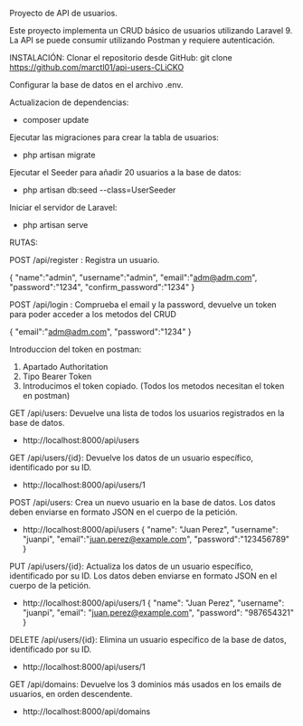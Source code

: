 Proyecto de API de usuarios.

Este proyecto implementa un CRUD básico de usuarios utilizando Laravel 9. La API se puede consumir utilizando Postman y requiere autenticación.


INSTALACIÓN: 
Clonar el repositorio desde GitHub:    git clone https://github.com/marctl01/api-users-CLiCKO

Configurar la base de datos en el archivo .env.

Actualizacion de  dependencias:
- composer update

Ejecutar las migraciones para crear la tabla de usuarios:
- php artisan migrate

Ejecutar el Seeder para añadir 20 usuarios a la base de datos:
- php artisan db:seed --class=UserSeeder

Iniciar el servidor de Laravel: 
- php artisan serve


RUTAS:

POST /api/register : Registra un usuario.

{
    "name":"admin",
    "username":"admin",
    "email":"adm@adm.com",
    "password":"1234",
    "confirm_password":"1234"
}

POST /api/login : Comprueba el email y la password, devuelve un token para poder acceder a los metodos del CRUD

{
    "email":"adm@adm.com",
    "password":"1234"
}

Introduccion del token en postman:
1) Apartado Authoritation
2) Tipo Bearer Token
3) Introducimos el token copiado. (Todos los metodos necesitan el token en postman)

GET /api/users: Devuelve una lista de todos los usuarios registrados en la base de datos.
- http://localhost:8000/api/users

GET /api/users/{id}: Devuelve los datos de un usuario específico, identificado por su ID.
- http://localhost:8000/api/users/1

POST /api/users: Crea un nuevo usuario en la base de datos. Los datos deben enviarse en formato JSON en el cuerpo de la petición.
- http://localhost:8000/api/users
{
    "name": "Juan Perez",
    "username": "juanpi",
    "email":"juan.perez@example.com",
    "password":"123456789"
}

PUT /api/users/{id}: Actualiza los datos de un usuario específico, identificado por su ID. Los datos deben enviarse en formato JSON en el cuerpo de la petición.
- http://localhost:8000/api/users/1
{
    "name": "Juan Perez",
    "username": "juanpi",
    "email": "juan.perez@example.com",
    "password": "987654321"
}

DELETE /api/users/{id}: Elimina un usuario específico de la base de datos, identificado por su ID.
- http://localhost:8000/api/users/1

GET /api/domains: Devuelve los 3 dominios más usados en los emails de usuarios, en orden descendente.
- http://localhost:8000/api/domains
